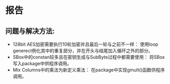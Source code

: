 # 报告
## 问题与解决方法:
* 128bit AES加密需要执行10轮加密并且最后一轮与之前不一样： 使用loop generect例化其中的重复部分，并在开头与结尾加入循环之外的部分。  
* SBox中的constan较多且在密钥生成与SubByte过程中都需要使用： 将SBox写入package中供程序调用。  
* Mix Columns中的乘法为新定义乘法： 在package中实现gmult()函数供程序调用。